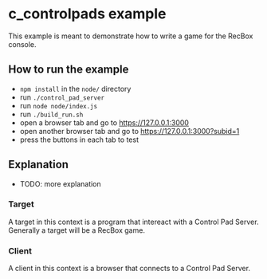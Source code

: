 # c_controlpads example
This example is meant to demonstrate how to write a game for the RecBox console.

## How to run the example
- `npm install` in the `node/` directory
- run `./control_pad_server`
- run `node node/index.js`
- run `./build_run.sh`
- open a browser tab and go to https://127.0.0.1:3000
- open another browser tab and go to https://127.0.0.1:3000?subid=1
- press the buttons in each tab to test

## Explanation
- TODO: more explanation

### Target
A target in this context is a program that intereact with a Control Pad Server.
Generally a target will be a RecBox game.

### Client
A client in this context is a browser that connects to a Control Pad Server.